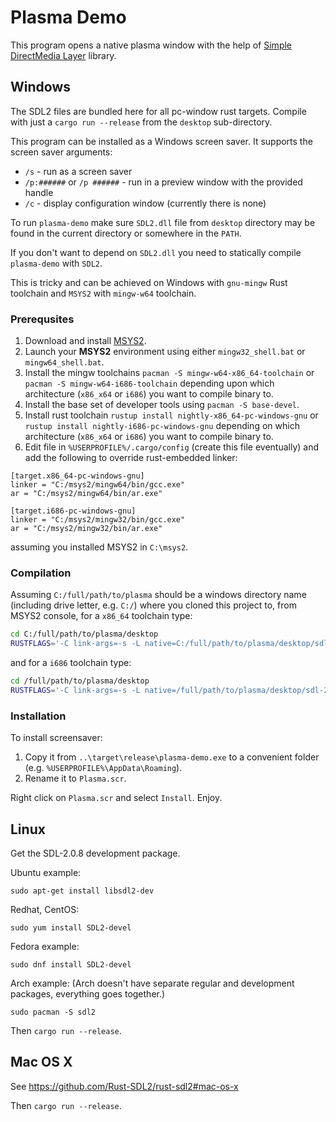 Plasma Demo
===========

This program opens a native plasma window with the help of [Simple DirectMedia Layer](https://www.libsdl.org) library.


Windows
-------

The SDL2 files are bundled here for all pc-window rust targets. Compile with just a `cargo run --release` from the `desktop` sub-directory.

This program can be installed as a Windows screen saver. It supports the screen saver arguments:

* `/s` - run as a screen saver
* `/p:######` or `/p ######` - run in a preview window with the provided handle
* `/c` - display configuration window (currently there is none)

To run `plasma-demo` make sure `SDL2.dll` file from `desktop` directory may be found in the current directory or somewhere in the `PATH`.

If you don't want to depend on `SDL2.dll` you need to statically compile `plasma-demo` with `SDL2`.

This is tricky and can be achieved on Windows with `gnu-mingw` Rust toolchain and `MSYS2` with `mingw-w64` toolchain.

### Prerequsites

1. Download and install [MSYS2](http://msys2.github.io/).
2. Launch your __MSYS2__ environment using either `mingw32_shell.bat` or `mingw64_shell.bat`.
3. Install the mingw toolchains `pacman -S mingw-w64-x86_64-toolchain` or `pacman -S mingw-w64-i686-toolchain` depending upon which architecture (`x86_x64` or `i686`) you want to compile binary to.
4. Install the base set of developer tools using `pacman -S base-devel`.
5. Install rust toolchain `rustup install nightly-x86_64-pc-windows-gnu` or `rustup install nightly-i686-pc-windows-gnu` depending on which architecture (`x86_x64` or `i686`) you want to compile binary to.
6. Edit file in `%USERPROFILE%/.cargo/config` (create this file eventually) and add the following to override rust-embedded linker:

```
[target.x86_64-pc-windows-gnu]
linker = "C:/msys2/mingw64/bin/gcc.exe"
ar = "C:/msys2/mingw64/bin/ar.exe"

[target.i686-pc-windows-gnu]
linker = "C:/msys2/mingw32/bin/gcc.exe"
ar = "C:/msys2/mingw32/bin/ar.exe"
```

assuming you installed MSYS2 in `C:\msys2`.


### Compilation

Assuming `C:/full/path/to/plasma` should be a windows directory name (including drive letter, e.g. `C:/`) where you cloned this project to, from MSYS2 console, for a `x86_64` toolchain type:

```sh
cd C:/full/path/to/plasma/desktop
RUSTFLAGS='-C link-args=-s -L native=C:/full/path/to/plasma/desktop/sdl-2.0.8-windows/x86_64/gnu-mingw' cargo +nightly-x86_64-pc-windows-gnu build --features=static-link --release
```

and for a `i686` toolchain type:

```sh
cd /full/path/to/plasma/desktop
RUSTFLAGS='-C link-args=-s -L native=/full/path/to/plasma/desktop/sdl-2.0.8-windows/i686/gnu-mingw' cargo +nightly-i686-pc-windows-gnu build --features=static-link --release
```

### Installation

To install screensaver:

1. Copy it from `..\target\release\plasma-demo.exe` to a convenient folder (e.g. `%USERPROFILE%\AppData\Roaming`).
2. Rename it to `Plasma.scr`.

Right click on `Plasma.scr` and select `Install`. Enjoy.


Linux
-----

Get the SDL-2.0.8 development package.

Ubuntu example:

```
sudo apt-get install libsdl2-dev
```

Redhat, CentOS:

```
sudo yum install SDL2-devel
```

Fedora example:

```
sudo dnf install SDL2-devel
```

Arch example:
(Arch doesn't have separate regular and development packages, everything goes together.)

```
sudo pacman -S sdl2
```

Then `cargo run --release`.


Mac OS X
--------

See https://github.com/Rust-SDL2/rust-sdl2#mac-os-x

Then `cargo run --release`.

